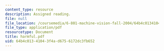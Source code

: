 ```yaml
---
content_type: resource
description: Assigned reading.
file: null
file_location: /coursemedia/6-801-machine-vision-fall-2004/64b4c01341043f4ad6756172dc3fb652_harmful.pdf
file_type: application/pdf
resourcetype: Document
title: harmful.pdf
uid: 64b4c013-4104-3f4a-d675-6172dc3fb652
---
```

